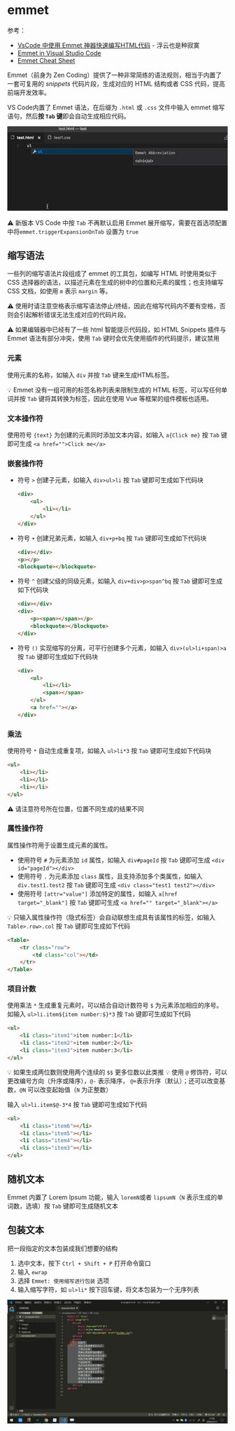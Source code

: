 # emmet
参考：
* [VsCode 中使用 Emmet 神器快速编写HTML代码](https://www.cnblogs.com/summit7ca/p/6944215.html) - 浮云也是种寂寞
* [Emmet in Visual Studio Code](https://code.visualstudio.com/docs/editor/emmet)
* [Emmet Cheat Sheet](https://docs.emmet.io/cheat-sheet/)

Emmet（前身为 Zen Coding）提供了一种非常简练的语法规则，相当于内置了一套可复用的 *snippets* 代码片段，生成对应的 HTML 结构或者 CSS 代码，提高前端开发效率。

VS Code内置了 Emmet 语法，在后缀为 `.html` 或 `.css` 文件中输入 emmet 缩写语句，然后**按 `Tab` 键**即会自动生成相应代码。

![emmet](_v_images/20200313144448456_10996.gif)

:warning: 新版本 VS Code 中按 `Tab` 不再默认启用 Emmet 展开缩写，需要在首选项配置中将`emmet.triggerExpansionOnTab` 设置为 `true`

## 缩写语法
一些列的缩写语法片段组成了 emmet 的工具包，如编写 HTML 时使用类似于 CSS 选择器的语法，以描述元素在生成的树中的位置和元素的属性；也支持编写 CSS 文档，如使用 `m` 表示 `margin` 等。

:warning: 使用时请注意空格表示缩写语法停止/终结，因此在缩写代码内不要有空格，否则会引起解析错误无法生成对应的代码片段。

:warning: 如果编辑器中已经有了一些 html 智能提示代码段，如 HTML Snippets 插件与 Emmet 语法有部分冲突，使用 `Tab` 键时会优先使用插件的代码提示，建议禁用

### 元素
使用元素的名称，如输入 `div` 并按 `Tab` 键来生成HTML标签。

:bulb: Emmet 没有一组可用的标签名称列表来限制生成的 HTML 标签，可以写任何单词并按 `Tab` 键将其转换为标签，因此在使用 Vue 等框架的组件模板也适用。

### 文本操作符
使用符号 `{text}` 为创建的元素同时添加文本内容，如输入 `a{Click me}` 按 `Tab` 键即可生成 `<a href="">Click me</a>`

### 嵌套操作符
* 符号 `>` 创建子元素，如输入  `div>ul>li` 按 `Tab` 键即可生成如下代码块
    ```html
    <div>
        <ul>
            <li></li>
        </ul>
    </div>
    ```

* 符号 `+` 创建兄弟元素，如输入 `div+p+bq` 按 `Tab` 键即可生成如下代码块
    ```html
    <div></div>
    <p></p>
    <blockquote></blockquote>
    ```

* 符号 `^` 创建父级的同级元素，如输入 `div+div>p>span^bq` 按 `Tab` 键即可生成如下代码块
    ```html
    <div></div>
    <div>
        <p><span></span></p>
        <blockquote></blockquote>
    </div>
    ```

* 符号 `()` 实现缩写的分离，可平行创建多个元素，如输入 `div>(ul>li+span)>a` 按 `Tab` 键即可生成如下代码块
    ```html
    <div>
        <ul>
            <li></li>
            <span></span>
        </ul>
        <a href=""></a>
    </div>
    ```

### 乘法
使用符号 `*` 自动生成重复项，如输入 `ul>li*3` 按 `Tab` 键即可生成如下代码块

```html
<ul>
    <li></li>
    <li></li>
    <li></li>
</ul>
```

:warning: 请注意符号所在位置，位置不同生成的结果不同

### 属性操作符
属性操作符用于设置生成元素的属性。

* 使用符号 `#` 为元素添加 `id` 属性，如输入 `div#pageId` 按 `Tab` 键即可生成 `<div id="pageId"></div>`
* 使用符号 `.` 为元素添加 `class` 属性，且支持添加多个类属性，如输入 `div.test1.test2` 按 `Tab` 键即可生成 `<div class="test1 test2"></div>`
* 使用符号 `[attr="value"]` 添加特定的属性，如输入 `a[href target="_blank"]` 按 `Tab` 键即可生成 `<a href="" target="_blank"></a>`

:bulb: 只输入属性操作符（隐式标签）会自动联想生成具有该属性的标签，如输入 `Table>.row>.col` 按 `Tab` 键即可生成如下代码

```html
<Table>
    <tr class="row">
        <td class="col"></td>
    </tr>
</Table>
```

### 项目计数
使用乘法 `*` 生成重复元素时，可以结合自动计数符号 `$` 为元素添加相应的序号。如输入 `ul>li.item${item number:$}*3` 按 `Tab` 键即可生成如下代码

```html
<ul>
    <li class="item1">item number:1</li>
    <li class="item2">item number:2</li>
    <li class="item3">item number:3</li>
</ul>
```

:bulb: 如果生成两位数则使用两个连续的 `$$` 更多位数以此类推
:bulb: 使用 `@` 修饰符，可以更改编号方向（升序或降序），`@-` 表示降序， `@+`表示升序（默认）；还可以改变基数，`@N` 可以改变起始值（`N` 为正整数）

输入 `ul>li.item$@-3*4` 按 `Tab` 键即可生成如下代码

```html
<ul>
    <li class="item6"></li>
    <li class="item5"></li>
    <li class="item4"></li>
    <li class="item3"></li>
</ul>
```

## 随机文本
Emmet 内置了 Lorem Ipsum 功能，输入 `loremN`或者 `lipsumN`（`N` 表示生成的单词数，选填）按 `Tab` 键即可生成随机文本

## 包装文本
把一段指定的文本包装成我们想要的结构

1. 选中文本，按下 `Ctrl + Shift + P` 打开命令窗口
2. 输入 `ewrap`
3. 选择 `Emmet: 使用缩写进行包装` 选项
4. 输入缩写字符，如  `ul>li*` 按下回车键，将文本包装为一个无序列表

![ewrap](_v_images/20200313170608062_28024.gif)